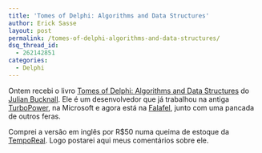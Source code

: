 ```yaml
---
title: 'Tomes of Delphi: Algorithms and Data Structures'
author: Erick Sasse
layout: post
permalink: /tomes-of-delphi-algorithms-and-data-structures/
dsq_thread_id:
  - 262142851
categories:
  - Delphi
---
```

Ontem recebi o livro [Tomes of Delphi: Algorithms and Data Structures][1] do [Julian Bucknall][2]. Ele &eacute; um desenvolvedor que j&aacute; trabalhou na antiga [TurboPower][3], na Microsoft e agora est&aacute; na [Falafel][4], junto com uma pancada de outros feras.

Comprei a vers&atilde;o em ingl&ecirc;s por R$50 numa queima de estoque da [TempoReal][5]. Logo postarei aqui meus coment&aacute;rios sobre ele.

 [1]: http://www.submarino.com.br/books_productdetails.asp?Query=ProductPage&#038;ProdTypeId=1&#038;ProdId=182988&#038;ST=SE&#038;franq=105244
 [2]: http://www.boyet.com
 [3]: http://www.turbopower.com/
 [4]: http://www.falafel.com/
 [5]: http://www.temporeal.com.br